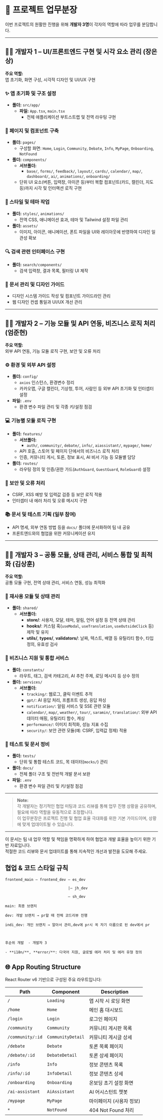 # 🚀 프로젝트 업무분장

이번 프로젝트의 원활한 진행을 위해 **개발자 3명**이 각자의 역할에 따라 업무를 분담합니다.

---

## 👨‍💻 개발자 1 – UI/프론트엔드 구현 및 시각 요소 관리 (장은상)

**주요 역할:**  
앱 초기화, 화면 구성, 시각적 디자인 및 UI/UX 구현

### ✨ 앱 초기화 및 구조 설정

- **폴더:** `src/app/`
  - **파일:** `App.tsx`, `main.tsx`
    - 전체 애플리케이션 부트스트랩 및 전역 라우팅 구현

### 🎨 페이지 및 컴포넌트 구축

- **폴더:** `pages/`
  - 구성할 화면: `Home`, `Login`, `Community`, `Debate`, `Info`, `MyPage`, `Onboarding`, `NotFound`
- **폴더:** `components/`
  - **서브폴더:**
    - `base/`, `forms/`, `feedback/`, `layout/`, `cards/`, `calendar/`, `map/`, `dashboard/`, `ai/`, `animations/`, `onboarding/`
  - 단위 UI 요소(버튼, 입력창, 아이콘 등)부터 복합 컴포넌트(카드, 캘린더, 지도 등)까지 시각 및 인터랙션 로직 구현

### 👗 스타일 및 테마 작업

- **폴더:** `styles/`, `animations/`
  - 전역 CSS, 애니메이션 효과, 테마 및 Tailwind 설정 파일 관리
- **폴더:** `assets/`
  - 이미지, 아이콘, 애니메이션, 폰트 파일을 UI와 레이아웃에 반영하여 디자인 일관성 확보

### 🔍 검색 관련 인터페이스 구현

- **폴더:** `search/components/`
  - 검색 입력창, 결과 목록, 필터링 UI 제작

### 📝 문서 관리 및 디자인 가이드

- 디자인 시스템 가이드 작성 및 컴포넌트 가이드라인 관리
- 웹 디자인 컨셉 통일과 UI/UX 개선 관리

---

## 👨‍💻 개발자 2 – 기능 모듈 및 API 연동, 비즈니스 로직 처리 (엄준현)

**주요 역할:**  
외부 API 연동, 기능 모듈 로직 구현, 보안 및 오류 처리

### ⚙️ 환경 및 외부 API 설정

- **폴더:** `config/`
  - `axios` 인스턴스, 환경변수 정리
  - 카카오맵, 구글 캘린더, 기상청, 투어, 사람인 등 외부 API 초기화 및 인터셉터 설정
- **파일:** `.env`
  - 환경 변수 파일 관리 및 각종 키/설정 점검

### 💻 기능별 모듈 로직 구현

- **폴더:** `features/`
  - **서브폴더:**
    - `auth/`, `community/`, `debate/`, `info/`, `aiassistant/`, `mypage/`, `home/`
  - API 호출, 스토어 및 페이지 단에서의 비즈니스 로직 처리
  - 인증, 커뮤니티 게시, 토론, 정보 표시, AI 비서 기능 등 모듈별 담당
- **폴더:** `routes/`
  - 라우팅 정의 및 인증/권한 가드(`AuthGuard`, `GuestGuard`, `RoleGuard`) 설정

### 🔐 보안 및 오류 처리

- CSRF, XSS 예방 및 입력값 검증 등 보안 로직 적용
- 인터셉터 내 에러 처리 및 오류 메시지 구현

### 📚 문서 및 테스트 기획 (일부 참여)

- API 명세, 외부 연동 방법 등을 `docs/` 폴더에 문서화하여 팀 내 공유
- 프론트엔드와의 협업을 위한 커뮤니케이션 유지

---

## 👨‍💻 개발자 3 – 공통 모듈, 상태 관리, 서비스 통합 및 최적화 (김상훈)

**주요 역할:**  
공통 모듈 구현, 전역 상태 관리, 서비스 연동, 성능 최적화

### 🔄 재사용 모듈 및 상태 관리

- **폴더:** `shared/`
  - **서브폴더:**
    - **store/**: 사용자, 모달, 테마, 알림, 언어 설정 등 전역 상태 관리
    - **hooks/**: 커스텀 훅(`useModal`, `useTranslation`, `useOutsideClick` 등) 제작 및 유지
    - **utils/**, **types/**, **validators/**: 날짜, 텍스트, 배열 등 유틸리티 함수, 타입 정의, 유효성 검사

### 🔧 비즈니스 지원 및 통합 서비스

- **폴더:** `constants/`
  - 라우트, 태그, 검색 카테고리, AI 추천 주제, 로딩 메시지 등 상수 정의
- **폴더:** `services/`
  - **서브폴더:**
    - `tracking/`: 웹로그, 클릭 이벤트 추적
    - `gpt/`: AI 응답 처리, 프롬프트 생성, 응답 파싱
    - `notification/`: 알림 서비스 및 SSE 관련 모듈
    - `calendar/`, `map/`, `weather/`, `tour/`, `saramin/`, `translation/`: 외부 API 데이터 매핑, 유틸리티 함수, 캐싱
    - `performance/`: 이미지 최적화, 성능 지표 수집
    - `security/`: 보안 관련 모듈(예: CSRF, 입력값 정제) 적용

### 🧪 테스트 및 문서 정비

- **폴더:** `tests/`
  - 단위 및 통합 테스트 코드, 목 데이터(`mocks/`) 관리
- **폴더:** `docs/`
  - 전체 폴더 구조 및 전반적 개발 문서 보완
- **파일:** `.env`
  - 환경 변수 파일 관리 및 키/설정 점검

---

> **Note:**  
> 각 개발자는 정기적인 협업 미팅과 코드 리뷰를 통해 업무 진행 상황을 공유하며, 필요에 따라 역할을 유동적으로 조정합니다.  
> 이 업무분장은 프로젝트 진행 및 협업 효율 극대화를 위한 기본 가이드이며, 상황에 맞게 업데이트될 수 있습니다.

---

이 문서는 팀 내 업무 역할 및 책임을 명확하게 하여 협업과 개발 효율을 높이기 위한 기반 자료입니다.  
적절한 코드 리뷰와 문서 업데이트를 통해 지속적인 개선과 발전을 도모해 주세요.

## 협업 & 코드 스타일 규칙

```
frontend_main — frontend_dev — es_dev

                             |— jh_dev

                             — sh_dev

main: 최종 브랜치

dev: 개발 브랜치 → pr할 때 전체 코드리뷰 진행

indi_dev: 개인 브랜치 → 알아서 관리,dev에 pr시 꼭 자기 이름으로 된 dev에서 pr



후순위 개발  - 개발자 3

- **i18n/**, **error/**: 다국어 지원, 글로벌 에러 처리 및 에러 유형 정의
```

## 🌐 App Routing Structure

React Router v6 기반으로 구성된 주요 라우트입니다:

| Path             | Component         | Description              |
| ---------------- | ----------------- | ------------------------ |
| `/`              | `Loading`         | 앱 시작 시 로딩 화면     |
| `/home`          | `Home`            | 메인 홈 대시보드         |
| `/login`         | `Login`           | 로그인 페이지            |
| `/community`     | `Community`       | 커뮤니티 게시판 목록     |
| `/community/:id` | `CommunityDetail` | 커뮤니티 게시글 상세     |
| `/debate`        | `Debate`          | 토론 목록 페이지         |
| `/debate/:id`    | `DebateDetail`    | 토론 상세 페이지         |
| `/info`          | `Info`            | 정보 콘텐츠 목록         |
| `/info/:id`      | `InfoDetail`      | 정보 콘텐츠 상세         |
| `/onboarding`    | `Onboarding`      | 온보딩 초기 설정 화면    |
| `/ai-assistant`  | `AiAssistant`     | AI 어시스턴트 챗봇       |
| `/mypage`        | `MyPage`          | 마이페이지 (사용자 정보) |
| `*`              | `NotFound`        | 404 Not Found 처리       |

